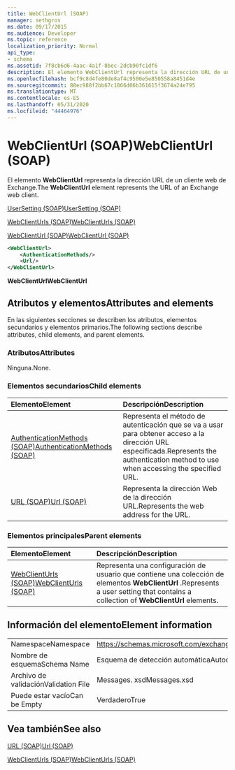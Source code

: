 ```yaml
---
title: WebClientUrl (SOAP)
manager: sethgros
ms.date: 09/17/2015
ms.audience: Developer
ms.topic: reference
localization_priority: Normal
api_type:
- schema
ms.assetid: 7f8cb6d6-4aac-4a1f-8bec-2dcb90fc1df6
description: El elemento WebClientUrl representa la dirección URL de un cliente web de Exchange.
ms.openlocfilehash: bcf9c8d4fe80de8af4c9500e5e850558a8451d4e
ms.sourcegitcommit: 88ec988f2bb67c1866d06b361615f3674a24e795
ms.translationtype: MT
ms.contentlocale: es-ES
ms.lasthandoff: 05/31/2020
ms.locfileid: "44464976"
---
```

# <a name="webclienturl-soap"></a><span data-ttu-id="46c17-103">WebClientUrl (SOAP)</span><span class="sxs-lookup"><span data-stu-id="46c17-103">WebClientUrl (SOAP)</span></span>

<span data-ttu-id="46c17-104">El elemento **WebClientUrl** representa la dirección URL de un cliente web de Exchange.</span><span class="sxs-lookup"><span data-stu-id="46c17-104">The **WebClientUrl** element represents the URL of an Exchange web client.</span></span> 
  
[<span data-ttu-id="46c17-105">UserSetting (SOAP)</span><span class="sxs-lookup"><span data-stu-id="46c17-105">UserSetting (SOAP)</span></span>](usersetting-soap.md)
  
[<span data-ttu-id="46c17-106">WebClientUrls (SOAP)</span><span class="sxs-lookup"><span data-stu-id="46c17-106">WebClientUrls (SOAP)</span></span>](webclienturls-soap.md)
  
[<span data-ttu-id="46c17-107">WebClientUrl (SOAP)</span><span class="sxs-lookup"><span data-stu-id="46c17-107">WebClientUrl (SOAP)</span></span>](webclienturl-soap.md)
  
```XML
<WebClientUrl>
    <AuthenticationMethods/>
    <Url/>
</WebClientUrl>
```

 <span data-ttu-id="46c17-108">**WebClientUrl**</span><span class="sxs-lookup"><span data-stu-id="46c17-108">**WebClientUrl**</span></span>
## <a name="attributes-and-elements"></a><span data-ttu-id="46c17-109">Atributos y elementos</span><span class="sxs-lookup"><span data-stu-id="46c17-109">Attributes and elements</span></span>

<span data-ttu-id="46c17-110">En las siguientes secciones se describen los atributos, elementos secundarios y elementos primarios.</span><span class="sxs-lookup"><span data-stu-id="46c17-110">The following sections describe attributes, child elements, and parent elements.</span></span>
  
### <a name="attributes"></a><span data-ttu-id="46c17-111">Atributos</span><span class="sxs-lookup"><span data-stu-id="46c17-111">Attributes</span></span>

<span data-ttu-id="46c17-112">Ninguna.</span><span class="sxs-lookup"><span data-stu-id="46c17-112">None.</span></span>
  
### <a name="child-elements"></a><span data-ttu-id="46c17-113">Elementos secundarios</span><span class="sxs-lookup"><span data-stu-id="46c17-113">Child elements</span></span>

|<span data-ttu-id="46c17-114">**Elemento**</span><span class="sxs-lookup"><span data-stu-id="46c17-114">**Element**</span></span>|<span data-ttu-id="46c17-115">**Descripción**</span><span class="sxs-lookup"><span data-stu-id="46c17-115">**Description**</span></span>|
|:-----|:-----|
|[<span data-ttu-id="46c17-116">AuthenticationMethods (SOAP)</span><span class="sxs-lookup"><span data-stu-id="46c17-116">AuthenticationMethods (SOAP)</span></span>](authenticationmethods-soap.md) <br/> |<span data-ttu-id="46c17-117">Representa el método de autenticación que se va a usar para obtener acceso a la dirección URL especificada.</span><span class="sxs-lookup"><span data-stu-id="46c17-117">Represents the authentication method to use when accessing the specified URL.</span></span>  <br/> |
|[<span data-ttu-id="46c17-118">URL (SOAP)</span><span class="sxs-lookup"><span data-stu-id="46c17-118">Url (SOAP)</span></span>](url-soap.md) <br/> |<span data-ttu-id="46c17-119">Representa la dirección Web de la dirección URL.</span><span class="sxs-lookup"><span data-stu-id="46c17-119">Represents the web address for the URL.</span></span>  <br/> |
   
### <a name="parent-elements"></a><span data-ttu-id="46c17-120">Elementos principales</span><span class="sxs-lookup"><span data-stu-id="46c17-120">Parent elements</span></span>

|<span data-ttu-id="46c17-121">**Elemento**</span><span class="sxs-lookup"><span data-stu-id="46c17-121">**Element**</span></span>|<span data-ttu-id="46c17-122">**Descripción**</span><span class="sxs-lookup"><span data-stu-id="46c17-122">**Description**</span></span>|
|:-----|:-----|
|[<span data-ttu-id="46c17-123">WebClientUrls (SOAP)</span><span class="sxs-lookup"><span data-stu-id="46c17-123">WebClientUrls (SOAP)</span></span>](webclienturls-soap.md) <br/> |<span data-ttu-id="46c17-124">Representa una configuración de usuario que contiene una colección de elementos **WebClientUrl** .</span><span class="sxs-lookup"><span data-stu-id="46c17-124">Represents a user setting that contains a collection of **WebClientUrl** elements.</span></span>  <br/> |
   
## <a name="element-information"></a><span data-ttu-id="46c17-125">Información del elemento</span><span class="sxs-lookup"><span data-stu-id="46c17-125">Element information</span></span>

|||
|:-----|:-----|
|<span data-ttu-id="46c17-126">Namespace</span><span class="sxs-lookup"><span data-stu-id="46c17-126">Namespace</span></span>  <br/> |https://schemas.microsoft.com/exchange/2010/Autodiscover  <br/> |
|<span data-ttu-id="46c17-127">Nombre de esquema</span><span class="sxs-lookup"><span data-stu-id="46c17-127">Schema Name</span></span>  <br/> |<span data-ttu-id="46c17-128">Esquema de detección automática</span><span class="sxs-lookup"><span data-stu-id="46c17-128">Autodiscover schema</span></span>  <br/> |
|<span data-ttu-id="46c17-129">Archivo de validación</span><span class="sxs-lookup"><span data-stu-id="46c17-129">Validation File</span></span>  <br/> |<span data-ttu-id="46c17-130">Messages. xsd</span><span class="sxs-lookup"><span data-stu-id="46c17-130">Messages.xsd</span></span>  <br/> |
|<span data-ttu-id="46c17-131">Puede estar vacío</span><span class="sxs-lookup"><span data-stu-id="46c17-131">Can be Empty</span></span>  <br/> |<span data-ttu-id="46c17-132">Verdadero</span><span class="sxs-lookup"><span data-stu-id="46c17-132">True</span></span>  <br/> |
   
## <a name="see-also"></a><span data-ttu-id="46c17-133">Vea también</span><span class="sxs-lookup"><span data-stu-id="46c17-133">See also</span></span>



[<span data-ttu-id="46c17-134">URL (SOAP)</span><span class="sxs-lookup"><span data-stu-id="46c17-134">Url (SOAP)</span></span>](url-soap.md)
  
[<span data-ttu-id="46c17-135">WebClientUrls (SOAP)</span><span class="sxs-lookup"><span data-stu-id="46c17-135">WebClientUrls (SOAP)</span></span>](webclienturls-soap.md)

